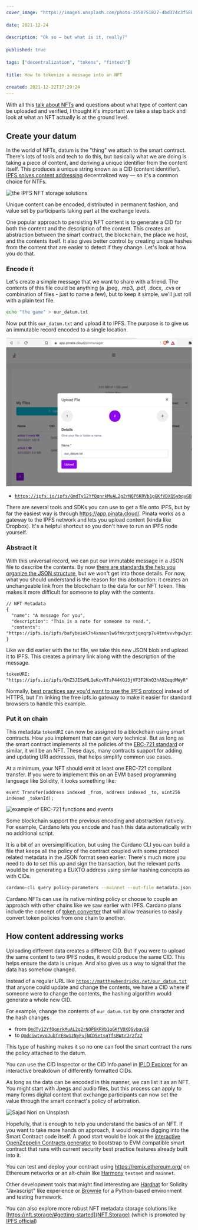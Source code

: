 ```yaml
---
cover_image: "https://images.unsplash.com/photo-1550751827-4bd374c3f58b?ixlib=rb-1.2.1&ixid=MnwxMjA3fDB8MHxwaG90by1wYWdlfHx8fGVufDB8fHx8&auto=format&fit=crop&w=1740&q=80"

date: 2021-12-24

description: "Ok so — but what is it, really?"

published: true

tags: ["decentralization", "tokens", "fintech"]

title: How to tokenize a message into an NFT

created: 2021-12-22T17:29:24
---
```


With all this [talk about NFTs](/blog/why-the-nft-is-such-a-big-deal/) and questions about what type of content can be uploaded and verified, I thought it's important we take a step back and look at what an NFT actually is at the ground level.

## Create your datum

In the world of NFTs, datum is the "thing" we attach to the smart contract. There's lots of tools and tech to do this, but basically what we are doing is taking a piece of content, and deriving a unique identifier from the content itself. This produces a unique string known as a CID (content identifier). [IPFS solves content addressing](https://docs.ipfs.io/concepts/content-addressing/) decentralized way — so it's a common choice for NTFs.

![the IPFS NFT storage solutions](/nft-storage-ipfs.png)

Unique content can be encoded, distributed in permanent fashion, and value set by participants taking part at the exchange levels.

One popular approach to persisting NFT content is to generate a CID for both the content and the description of the content. This creates an abstraction between the smart contract, the blockchain, the place we host, and the contents itself. It also gives better control by creating unique hashes from the content that are easier to detect if they change. Let's look at how you do that.

### Encode it

Let's create a simple message that we want to share with a friend. The contents of this file could be anything (a .jpeg, .mp3, .pdf, .docx, .cvs or combination of files - just to name a few), but to keep it simple, we'll just roll with a plain text file.

```bash
echo "the game" > our_datum.txt
```

Now put this `our_datum.txt` and upload it to IPFS. The purpose is to give us an immutable record encoded to a single location.

![our_datum hosted through IPFS via Pinata gateway](../../static/pinata-cloud.png)

- <a href="https://ipfs.io/ipfs/QmdTy12YfQqnrkMuAL2g2rNQP6KRVb1gGKfVDXQSybqyGB">`https://ipfs.io/ipfs/QmdTy12YfQqnrkMuAL2g2rNQP6KRVb1gGKfVDXQSybqyGB`</a>

There are several tools and SDKs you can use to get a file onto IPFS, but by far the easiest way is through <https://app.pinata.cloud/>. Pinata works as a gateway to the IPFS network and lets you upload content (kinda like Dropbox). It's a helpful shortcut so you don't have to run an IPFS node yourself.

### Abstract it

With this universal record, we can put our immutable message in a JSON file to describe the contents. By now [there are standards the help you organize the JSON structure](https://eips.ethereum.org/EIPS/eip-721), but we won't get into those details. For now, what you should understand is the reason for this abstraction: it creates an unchangeable link from the blockchain to the data for our NFT token. This makes it more difficult for someone to play with the contents.

```
// NFT Metadata
{
  "name": "A message for you",
  "description": "This is a note for someone to read.",
  "contents": "https://ipfs.io/ipfs/bafybeiek7n4xnaunlw6fmkrpxtjqeqrp7u4tmtvvvhgw3yziz4mvdx6bwq"
}
```

Like we did earlier with the txt file, we take this new JSON blob and upload it to IPFS. This creates a primary link along with the description of the message.

```
tokenURI: "https://ipfs.io/ipfs/QmZ3JESoMLQeKcvRTsP44KQJ3jVF3F2KnQ3hA92eqdMWyR"
```

Normally, [best practices say you'd want to use the IPFS protocol](https://docs.ipfs.io/how-to/best-practices-for-nft-data/) instead of HTTPS, but I'm linking the free ipfs.io gateway to make it easier for standard browsers to handle this example.

### Put it on chain

This metadata `tokenURI` can now be assigned to a blockchain using smart contracts. How you implement that can get very technical. But as long as the smart contract implements all the policies of the [ERC-721 standard](https://eips.ethereum.org/EIPS/eip-721) or similar, it will be an NFT. These days, many contracts support for adding and updating URI addresses, that helps simplify common use cases.

At a minimum, your NFT should emit at least one ERC-721 compliant transfer. If you were to implement this on an EVM based programming language like Solidity, it looks something like:

```solidity
event Transfer(address indexed _from, address indexed _to, uint256 indexed _tokenId);
```

![example of ERC-721 functions and events](/example-ERC-721-standard%20.png)

Some blockchain support the previous encoding and abstraction natively. For example, Cardano lets you encode and hash this data automatically with no additional script.

It is a bit of an oversimplification, but using the Cardano CLI you can build a file that keeps all the policy of the contract coupled with some protocol related metadata in the JSON format seen earlier. There's much more you need to do to set this up and sign the transaction, but the relevant parts would be in generating a EUXTO address using similar hashing concepts as with CIDs.

```bash
cardano-cli query policy-parameters --mainnet --out-file metadata.json
```

Cardano NFTs can use its native minting policy or choose to couple an approach with other chains like we saw earlier with IPFS. Cardano plans include the concept of [token converter](https://iohk.io/en/blog/posts/2021/12/07/the-agix-erc20-converter-testnet-is-now-live/) that will allow treasuries to easily convert token policies from one chain to another.

## How content addressing works

Uploading different data creates a different CID. But if you were to upload the same content to two IPFS nodes, it would produce the same CID. This helps ensure the data is unique. And also gives us a way to signal that the data has somehow changed.

Instead of a regular URL like [`https://matthewhendricks.net/our_datum.txt`](/our_datum.txt) that anyone could update and change the contents, we have a CID where if someone were to change the contents, the hashing algorithm would generate a whole new CID.

For example, change the contents of `our_datum.txt` by one character and the hash changes

- from [`QmdTy12YfQqnrkMuAL2g2rNQP6KRVb1gGKfVDXQSybqyGB`](https://ipfs.io/ipfs/QmdTy12YfQqnrkMuAL2g2rNQP6KRVb1gGKfVDXQSybqyGB)
- to [`QmdciwtvvoJubTrE8w1zNyFvjNCD5etsqTfsBWtrJr2fzZ`](https://ipfs.io/ipfs/QmdciwtvvoJubTrE8w1zNyFvjNCD5etsqTfsBWtrJr2fzZ)

This type of hashing makes it so no one can fool the smart contract the runs the policy attached to the datum.

You can use the CID Inspector or the CID Info panel in [IPLD Explorer](https://explore.ipld.io/) for an interactive breakdown of differently formatted CIDs.

As long as the data can be encoded in this manner, we can list it as an NFT. You might start with Jpegs and audio files, but this process can apply to many forms digital content that exchange participants can now set the value through the smart contract's policy of arbitration.

![Sajad Nori on Unsplash](https://images.unsplash.com/photo-1617228679684-890412dc57a5?ixlib=rb-1.2.1&ixid=MnwxMjA3fDB8MHxzZWFyY2h8MTA3fHxkaWdpdGFsfGVufDB8fDB8fA%3D%3D&auto=format&fit=crop&w=500&q=60)

Hopefully, that is enough to help you understand the basics of an NFT. If you want to take more hands on approach, it would require digging into the Smart Contract code itself. A good start would be look at the [interactive OpenZeppelin Contracts generator](https://wizard.openzeppelin.com/) to bootstrap to EVM compatible smart contract that runs with current security best practice features already built into it.

You can test and deploy your contract using https://remix.ethereum.org/ on Ethereum networks or an alt-chain like [Harmony](https://docs.harmony.one/home/developers/deploying-on-harmony/using-remix/ethereum-remix) `testnet` and `mainnet`.

Other development tools that might find interesting are [Hardhat](https://hardhat.org/) for Solidity "Javascript" like experience or [Brownie](https://github.com/eth-brownie/brownie) for a Python-based environment and testing framework.

You can also explore more robust NFT metadata storage solutions like [https://nft.storage/#getting-started](NFT.Storage) (which is promoted by [IPFS official](https://blog.ipfs.io/how-to-store-and-maintain-nft-metadata/))
